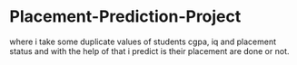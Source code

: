 # Placement-Prediction-Project
where i take some duplicate values of students cgpa, iq and placement status and with the help of that i predict is
their placement are done or not.
